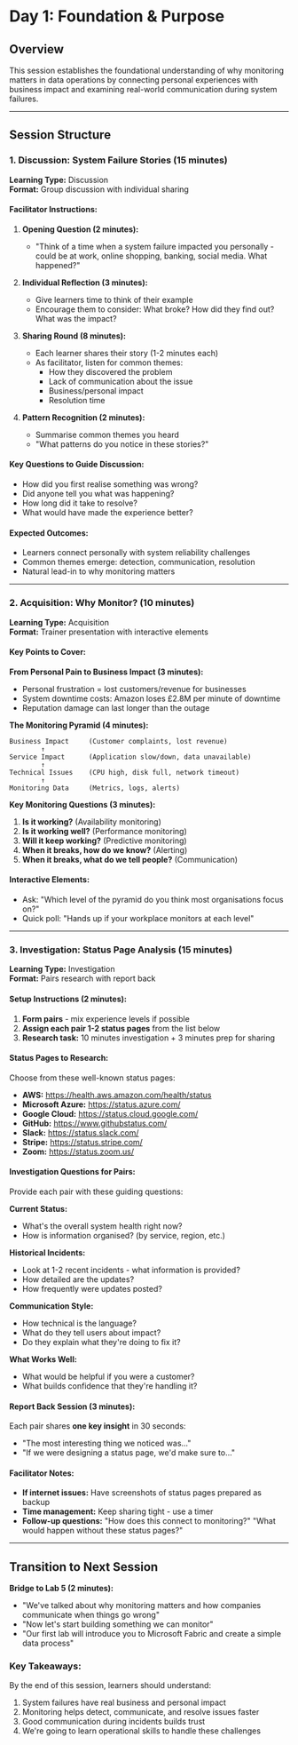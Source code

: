 # Day 1: Foundation & Purpose

## Overview

This session establishes the foundational understanding of why monitoring matters in data operations by connecting personal experiences with business impact and examining real-world communication during system failures.

---

## Session Structure

### 1. Discussion: System Failure Stories (15 minutes)

**Learning Type:** Discussion  
**Format:** Group discussion with individual sharing

#### Facilitator Instructions:

1. **Opening Question (2 minutes):**
   - "Think of a time when a system failure impacted you personally - could be at work, online shopping, banking, social media. What happened?"

2. **Individual Reflection (3 minutes):**
   - Give learners time to think of their example
   - Encourage them to consider: What broke? How did they find out? What was the impact?

3. **Sharing Round (8 minutes):**
   - Each learner shares their story (1-2 minutes each)
   - As facilitator, listen for common themes:
     - How they discovered the problem
     - Lack of communication about the issue
     - Business/personal impact
     - Resolution time

4. **Pattern Recognition (2 minutes):**
   - Summarise common themes you heard
   - "What patterns do you notice in these stories?"

#### Key Questions to Guide Discussion:

- How did you first realise something was wrong?
- Did anyone tell you what was happening?
- How long did it take to resolve?
- What would have made the experience better?

#### Expected Outcomes:

- Learners connect personally with system reliability challenges
- Common themes emerge: detection, communication, resolution
- Natural lead-in to why monitoring matters

---

### 2. Acquisition: Why Monitor? (10 minutes)

**Learning Type:** Acquisition  
**Format:** Trainer presentation with interactive elements

#### Key Points to Cover:

**From Personal Pain to Business Impact (3 minutes):**

- Personal frustration = lost customers/revenue for businesses
- System downtime costs: Amazon loses £2.8M per minute of downtime
- Reputation damage can last longer than the outage

**The Monitoring Pyramid (4 minutes):**
```
Business Impact     (Customer complaints, lost revenue)
        ↑
Service Impact      (Application slow/down, data unavailable)
        ↑
Technical Issues    (CPU high, disk full, network timeout)
        ↑
Monitoring Data     (Metrics, logs, alerts)
```

**Key Monitoring Questions (3 minutes):**

1. **Is it working?** (Availability monitoring)
2. **Is it working well?** (Performance monitoring)  
3. **Will it keep working?** (Predictive monitoring)
4. **When it breaks, how do we know?** (Alerting)
5. **When it breaks, what do we tell people?** (Communication)

#### Interactive Elements:

- Ask: "Which level of the pyramid do you think most organisations focus on?"
- Quick poll: "Hands up if your workplace monitors at each level"

---

### 3. Investigation: Status Page Analysis (15 minutes)

**Learning Type:** Investigation  
**Format:** Pairs research with report back

#### Setup Instructions (2 minutes):

1. **Form pairs** - mix experience levels if possible
2. **Assign each pair 1-2 status pages** from the list below
3. **Research task:** 10 minutes investigation + 3 minutes prep for sharing

#### Status Pages to Research:

Choose from these well-known status pages:

- **AWS:** https://health.aws.amazon.com/health/status
- **Microsoft Azure:** https://status.azure.com/
- **Google Cloud:** https://status.cloud.google.com/
- **GitHub:** https://www.githubstatus.com/
- **Slack:** https://status.slack.com/
- **Stripe:** https://status.stripe.com/
- **Zoom:** https://status.zoom.us/

#### Investigation Questions for Pairs:

Provide each pair with these guiding questions:

**Current Status:**

- What's the overall system health right now?
- How is information organised? (by service, region, etc.)

**Historical Incidents:**

- Look at 1-2 recent incidents - what information is provided?
- How detailed are the updates?
- How frequently were updates posted?

**Communication Style:**

- How technical is the language?
- What do they tell users about impact?
- Do they explain what they're doing to fix it?

**What Works Well:**

- What would be helpful if you were a customer?
- What builds confidence that they're handling it?

#### Report Back Session (3 minutes):

Each pair shares **one key insight** in 30 seconds:

- "The most interesting thing we noticed was..."
- "If we were designing a status page, we'd make sure to..."

#### Facilitator Notes:

- **If internet issues:** Have screenshots of status pages prepared as backup
- **Time management:** Keep sharing tight - use a timer
- **Follow-up questions:** "How does this connect to monitoring?" "What would happen without these status pages?"

---

## Transition to Next Session

**Bridge to Lab 5 (2 minutes):**

- "We've talked about why monitoring matters and how companies communicate when things go wrong"
- "Now let's start building something we can monitor"
- "Our first lab will introduce you to Microsoft Fabric and create a simple data process"

### Key Takeaways:

By the end of this session, learners should understand:

1. System failures have real business and personal impact
2. Monitoring helps detect, communicate, and resolve issues faster
3. Good communication during incidents builds trust
4. We're going to learn operational skills to handle these challenges
